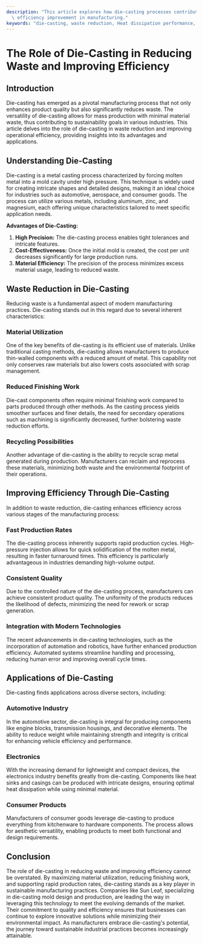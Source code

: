 ```yaml
---
description: "This article explores how die-casting processes contribute to waste reduction and\
  \ efficiency improvement in manufacturing."
keywords: "die-casting, waste reduction, Heat dissipation performance, Die casting process"
---
```

# The Role of Die-Casting in Reducing Waste and Improving Efficiency

## Introduction

Die-casting has emerged as a pivotal manufacturing process that not only enhances product quality but also significantly reduces waste. The versatility of die-casting allows for mass production with minimal material waste, thus contributing to sustainability goals in various industries. This article delves into the role of die-casting in waste reduction and improving operational efficiency, providing insights into its advantages and applications.

## Understanding Die-Casting

Die-casting is a metal casting process characterized by forcing molten metal into a mold cavity under high pressure. This technique is widely used for creating intricate shapes and detailed designs, making it an ideal choice for industries such as automotive, aerospace, and consumer goods. The process can utilize various metals, including aluminum, zinc, and magnesium, each offering unique characteristics tailored to meet specific application needs.

**Advantages of Die-Casting:**
1. **High Precision:** The die-casting process enables tight tolerances and intricate features.
2. **Cost-Effectiveness:** Once the initial mold is created, the cost per unit decreases significantly for large production runs.
3. **Material Efficiency:** The precision of the process minimizes excess material usage, leading to reduced waste.

## Waste Reduction in Die-Casting

Reducing waste is a fundamental aspect of modern manufacturing practices. Die-casting stands out in this regard due to several inherent characteristics:

### Material Utilization

One of the key benefits of die-casting is its efficient use of materials. Unlike traditional casting methods, die-casting allows manufacturers to produce thin-walled components with a reduced amount of metal. This capability not only conserves raw materials but also lowers costs associated with scrap management.

### Reduced Finishing Work

Die-cast components often require minimal finishing work compared to parts produced through other methods. As the casting process yields smoother surfaces and finer details, the need for secondary operations such as machining is significantly decreased, further bolstering waste reduction efforts.

### Recycling Possibilities

Another advantage of die-casting is the ability to recycle scrap metal generated during production. Manufacturers can reclaim and reprocess these materials, minimizing both waste and the environmental footprint of their operations.

## Improving Efficiency Through Die-Casting

In addition to waste reduction, die-casting enhances efficiency across various stages of the manufacturing process:

### Fast Production Rates

The die-casting process inherently supports rapid production cycles. High-pressure injection allows for quick solidification of the molten metal, resulting in faster turnaround times. This efficiency is particularly advantageous in industries demanding high-volume output.

### Consistent Quality

Due to the controlled nature of the die-casting process, manufacturers can achieve consistent product quality. The uniformity of the products reduces the likelihood of defects, minimizing the need for rework or scrap generation.

### Integration with Modern Technologies

The recent advancements in die-casting technologies, such as the incorporation of automation and robotics, have further enhanced production efficiency. Automated systems streamline handling and processing, reducing human error and improving overall cycle times.

## Applications of Die-Casting 

Die-casting finds applications across diverse sectors, including:

### Automotive Industry

In the automotive sector, die-casting is integral for producing components like engine blocks, transmission housings, and decorative elements. The ability to reduce weight while maintaining strength and integrity is critical for enhancing vehicle efficiency and performance.

### Electronics

With the increasing demand for lightweight and compact devices, the electronics industry benefits greatly from die-casting. Components like heat sinks and casings can be produced with intricate designs, ensuring optimal heat dissipation while using minimal material.

### Consumer Products

Manufacturers of consumer goods leverage die-casting to produce everything from kitchenware to hardware components. The process allows for aesthetic versatility, enabling products to meet both functional and design requirements.

## Conclusion

The role of die-casting in reducing waste and improving efficiency cannot be overstated. By maximizing material utilization, reducing finishing work, and supporting rapid production rates, die-casting stands as a key player in sustainable manufacturing practices. Companies like Sun Leaf, specializing in die-casting mold design and production, are leading the way in leveraging this technology to meet the evolving demands of the market. Their commitment to quality and efficiency ensures that businesses can continue to explore innovative solutions while minimizing their environmental impact. As manufacturers embrace die-casting's potential, the journey toward sustainable industrial practices becomes increasingly attainable.
